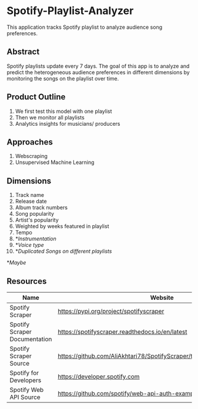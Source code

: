 # Spotify-Playlist-Analyzer
This application tracks Spotify playlist to analyze audience song preferences.

## Abstract
Spotify playlists update every 7 days. The goal of this app is to analyze and predict the heterogeneous audience preferences in different dimensions by monitoring the songs on the playlist over time.

## Product Outline
1. We first test this model with one playlist
2. Then we monitor all playlists
3. Analytics insights for musicians/ producers

## Approaches
1. Webscraping
2. Unsupervised Machine Learning

## Dimensions
1. Track name
2. Release date
3. Album track numbers
4. Song popularity
5. Artist's popularity
6. Weighted by weeks featured in playlist
7. Tempo
8. **Instrumentation*
9. **Voice type*
10. **Duplicated Songs on different playlists*

**Maybe*

## Resources
Name | Website
------------ | -------------
Spotify Scraper | https://pypi.org/project/spotifyscraper
Spotify Scraper Documentation | https://spotifyscraper.readthedocs.io/en/latest
Spotify Scraper Source | https://github.com/AliAkhtari78/SpotifyScraper/tree/master/SpotifyScraper
Spotify for Developers | https://developer.spotify.com
Spotify Web API Source | https://github.com/spotify/web-api-auth-examples
